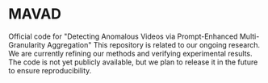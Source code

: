 # MAVAD
Official code for "Detecting Anomalous Videos via Prompt-Enhanced Multi-Granularity Aggregation"
This repository is related to our ongoing research. We are currently refining our methods and verifying experimental results.  
The code is not yet publicly available, but we plan to release it in the future to ensure reproducibility.  
